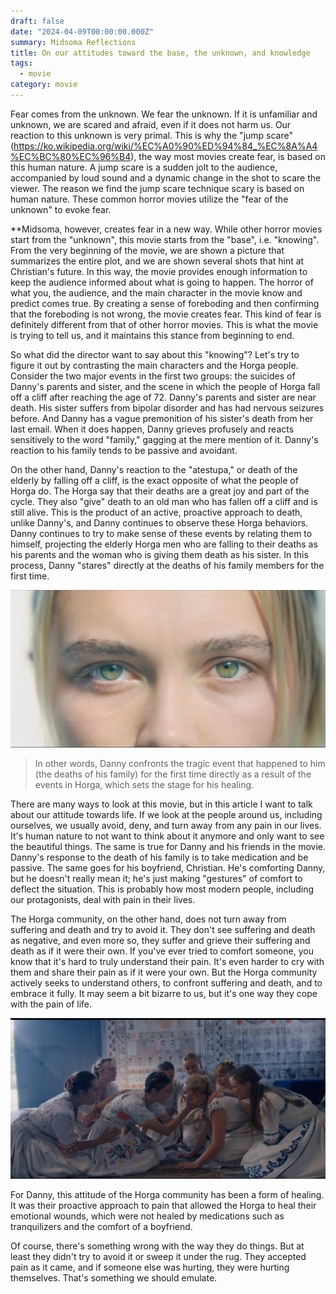 ```yaml
---
draft: false
date: "2024-04-09T00:00:00.000Z"
summary: Midsoma Reflections
title: On our attitudes toward the base, the unknown, and knowledge
tags:
  - movie
category: movie
---
```


Fear comes from the unknown. We fear the unknown. If it is unfamiliar and unknown, we are scared and afraid, even if it does not harm us. Our reaction to this unknown is very primal. This is why the "jump scare" (https://ko.wikipedia.org/wiki/%EC%A0%90%ED%94%84_%EC%8A%A4%EC%BC%80%EC%96%B4), the way most movies create fear, is based on this human nature. A jump scare is a sudden jolt to the audience, accompanied by loud sound and a dynamic change in the shot to scare the viewer. The reason we find the jump scare technique scary is based on human nature. These common horror movies utilize the "fear of the unknown" to evoke fear.

\*\*Midsoma, however, creates fear in a new way. While other horror movies start from the "unknown", this movie starts from the "base", i.e. "knowing". From the very beginning of the movie, we are shown a picture that summarizes the entire plot, and we are shown several shots that hint at Christian's future. In this way, the movie provides enough information to keep the audience informed about what is going to happen. The horror of what you, the audience, and the main character in the movie know and predict comes true. By creating a sense of foreboding and then confirming that the foreboding is not wrong, the movie creates fear. This kind of fear is definitely different from that of other horror movies. This is what the movie is trying to tell us, and it maintains this stance from beginning to end.

So what did the director want to say about this "knowing"? Let's try to figure it out by contrasting the main characters and the Horga people. Consider the two major events in the first two groups: the suicides of Danny's parents and sister, and the scene in which the people of Horga fall off a cliff after reaching the age of 72. Danny's parents and sister are near death. His sister suffers from bipolar disorder and has had nervous seizures before. And Danny has a vague premonition of his sister's death from her last email. When it does happen, Danny grieves profusely and reacts sensitively to the word "family," gagging at the mere mention of it. Danny's reaction to his family tends to be passive and avoidant.

On the other hand, Danny's reaction to the "atestupa," or death of the elderly by falling off a cliff, is the exact opposite of what the people of Horga do. The Horga say that their deaths are a great joy and part of the cycle. They also "give" death to an old man who has fallen off a cliff and is still alive. This is the product of an active, proactive approach to death, unlike Danny's, and Danny continues to observe these Horga behaviors. Danny continues to try to make sense of these events by relating them to himself, projecting the elderly Horga men who are falling to their deaths as his parents and the woman who is giving them death as his sister. In this process, Danny "stares" directly at the deaths of his family members for the first time.

![image](./image.webp)

> In other words, Danny confronts the tragic event that happened to him (the deaths of his family) for the first time directly as a result of the events in Horga, which sets the stage for his healing.

There are many ways to look at this movie, but in this article I want to talk about our attitude towards life. If we look at the people around us, including ourselves, we usually avoid, deny, and turn away from any pain in our lives. It's human nature to not want to think about it anymore and only want to see the beautiful things. The same is true for Danny and his friends in the movie. Danny's response to the death of his family is to take medication and be passive. The same goes for his boyfriend, Christian. He's comforting Danny, but he doesn't really mean it; he's just making "gestures" of comfort to deflect the situation. This is probably how most modern people, including our protagonists, deal with pain in their lives.

The Horga community, on the other hand, does not turn away from suffering and death and try to avoid it. They don't see suffering and death as negative, and even more so, they suffer and grieve their suffering and death as if it were their own. If you've ever tried to comfort someone, you know that it's hard to truly understand their pain. It's even harder to cry with them and share their pain as if it were your own. But the Horga community actively seeks to understand others, to confront suffering and death, and to embrace it fully. It may seem a bit bizarre to us, but it's one way they cope with the pain of life.

![image2](./image2.webp)

For Danny, this attitude of the Horga community has been a form of healing. It was their proactive approach to pain that allowed the Horga to heal their emotional wounds, which were not healed by medications such as tranquilizers and the comfort of a boyfriend.

Of course, there's something wrong with the way they do things. But at least they didn't try to avoid it or sweep it under the rug. They accepted pain as it came, and if someone else was hurting, they were hurting themselves. That's something we should emulate.
